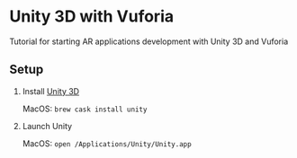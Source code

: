 # Unity 3D with Vuforia
Tutorial for starting AR applications development with Unity 3D and Vuforia

## Setup

1. Install [Unity 3D](https://unity3d.com/)

    MacOS: `brew cask install unity`
    
2. Launch Unity

    MacOS: `open /Applications/Unity/Unity.app`
